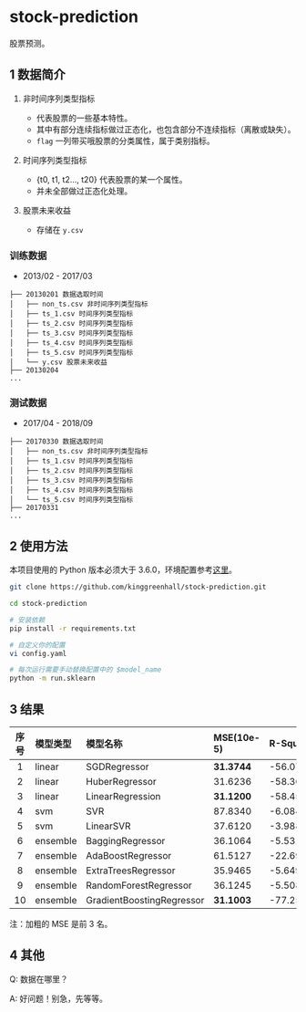 # stock-prediction

股票预测。

## 1 数据简介

1. 非时间序列类型指标
    - 代表股票的一些基本特性。
    - 其中有部分连续指标做过正态化，也包含部分不连续指标（离散或缺失）。
    - `flag` 一列带买哦股票的分类属性，属于类别指标。

2. 时间序列类型指标
    - {t0, t1, t2..., t20} 代表股票的某一个属性。
    - 并未全部做过正态化处理。

3. 股票未来收益
    - 存储在 `y.csv`

### 训练数据

- 2013/02 - 2017/03

```
├── 20130201 数据选取时间
│   ├── non_ts.csv 非时间序列类型指标
│   ├── ts_1.csv 时间序列类型指标
│   ├── ts_2.csv 时间序列类型指标
│   ├── ts_3.csv 时间序列类型指标
│   ├── ts_4.csv 时间序列类型指标
│   ├── ts_5.csv 时间序列类型指标
│   └── y.csv 股票未来收益
├── 20130204
...
```

### 测试数据

- 2017/04 - 2018/09

```
├── 20170330 数据选取时间
│   ├── non_ts.csv 非时间序列类型指标
│   ├── ts_1.csv 时间序列类型指标
│   ├── ts_2.csv 时间序列类型指标
│   ├── ts_3.csv 时间序列类型指标
│   ├── ts_4.csv 时间序列类型指标
│   └── ts_5.csv 时间序列类型指标
├── 20170331
...
```

## 2 使用方法

本项目使用的 Python 版本必须大于 3.6.0，环境配置参考[这里](https://www.v2ai.cn/linux/2018/04/29/LX-2.html)。

```bash
git clone https://github.com/kinggreenhall/stock-prediction.git

cd stock-prediction

# 安装依赖
pip install -r requirements.txt

# 自定义你的配置
vi config.yaml

# 每次运行需要手动替换配置中的 $model_name
python -m run.sklearn
```

## 3 结果

| 序号 | 模型类型 | 模型名称 | MSE(10e-5) | R-Square |
| :-: | :- | :- | :- | :- |
| 1 | linear | SGDRegressor | **31.3744** | -56.071693488164335 |
| 2 | linear | HuberRegressor | 31.6236 | -58.36478825409345 |
| 3 | linear | LinearRegression | **31.1200** | -58.45826238809132 |
| 4 | svm | SVR | 87.8340 | -6.084557170665203 |
| 5 | svm | LinearSVR | 37.6120 | -3.9888091461730113 |
| 6 | ensemble | BaggingRegressor | 36.1064 | -5.531679641009311 |
| 7 | ensemble | AdaBoostRegressor | 61.5127 | -22.69646739154649 |
| 8 | ensemble | ExtraTreesRegressor | 35.9465 | -5.649378952571348 |
| 9 | ensemble | RandomForestRegressor | 36.1245 | -5.508196667668156 |
| 10 | ensemble | GradientBoostingRegressor | **31.1003** | -77.25513916584696 |

注：加粗的 MSE 是前 3 名。

## 4 其他

Q: 数据在哪里？

A: 好问题！别急，先等等。

